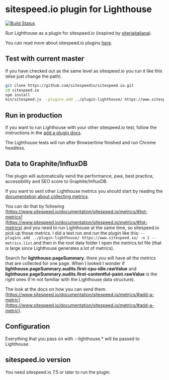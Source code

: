# sitespeed.io plugin for Lighthouse
[![Build Status](https://travis-ci.org/sitespeedio/plugin-lighthouse.svg?branch=master)](https://travis-ci.org/sitespeedio/plugin-lighthouse)

Run Lighthouse as a plugin for sitespeed.io (inspired by [siteriaitaliana](https://github.com/siteriaitaliana/plugin-lighthouse)).

You can read more about sitespeed.io plugins [here](https://www.sitespeed.io/documentation/sitespeed.io/plugins/).

## Test with current master

If you have checked out as the same level as sitespeed.io you run it like this (else just change the path).

```bash
git clone https://github.com/sitespeedio/sitespeed.io.git
cd sitespeed.io
npm install
bin/sitespeed.js --plugins.add ../plugin-lighthouse/ https://www.sitespeed.io/ -n 1
```

## Run in production
If you want to run Lighthouse with your other sitespeed.io test, follow the instructions in the [add a plugin docs](https://www.sitespeed.io/documentation/sitespeed.io/plugins/#add-a-plugin).

The Lighthouse tests will run after Browsertime finished and run Chrome headless.

## Data to Graphite/InfluxDB
The plugin will automatically send the performance, pwa, best practice, accessibility and SEO score to Graphite/InfluxDB. 

If you want to sent other Lighthouse metrics you should start by reading the [documentation about collecting metrics](https://www.sitespeed.io/documentation/sitespeed.io/metrics/).

You can do that by following [https://www.sitespeed.io/documentation/sitespeed.io/metrics/#list-metrics](https://www.sitespeed.io/documentation/sitespeed.io/metrics/#list-metrics) and you need to run Lighthouse at the same time, so sitespeed.io pick up those metrics.
I did a test run and run the plugin like this:
```--plugins.add ../plugin-lighthouse/ https://www.sitespeed.io/ -n 1 --metrics.list```
and then in the root data folder I open the *metrics.txt* file (that is large since Lighthouse generates a lot of metrics).

Search for **lighthouse.pageSummary.** there you will have all the metrics that are collected for one page. When I looked I wonder if **lighthouse.pageSummary.audits.first-cpu-idle.rawValue** and **lighthouse.pageSummary.audits.first-contentful-paint.rawValue** is the right ones (I'm not familiar with the Lighthouse data structure).

The look at the docs on how you can send them: [https://www.sitespeed.io/documentation/sitespeed.io/metrics/#add-a-metric](https://www.sitespeed.io/documentation/sitespeed.io/metrics/#add-a-metric).

## Configuration
Everything that you pass on with --lighthouse.* will be passed to Lighthouse.

## sitespeed.io version
You need sitespeed.io 7.5 or later to run the plugin.